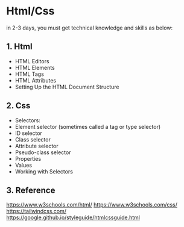# Html/Css

in 2-3 days, you must get technical knowledge and skills as below:

## 1. Html

 - HTML Editors
 - HTML Elements
 - HTML Tags
 - HTML Attributes
 - Setting Up the HTML Document Structure

## 2. Css

 - Selectors:
  - Element selector (sometimes called a tag or type selector)
  - ID selector
  - Class selector
  - Attribute selector
  - Pseudo-class selector
 - Properties
 - Values
 - Working with Selectors


## 3. Reference
https://www.w3schools.com/html/
https://www.w3schools.com/css/
https://tailwindcss.com/
https://google.github.io/styleguide/htmlcssguide.html